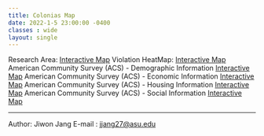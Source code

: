 ```yaml
---
title: Colonias Map
date: 2022-1-5 23:00:00 -0400
classes : wide
layout: single
---
```


Research Area: [Interactive Map](https://geoai-rl.github.io/ReproducePNAS.html)
Violation HeatMap: [Interactive Map](https://geoai-rl.github.io/ViolationHeatMap_PWS-colonias.html)
American Community Survey (ACS) - Demographic Information [Interactive Map]()
American Community Survey (ACS) - Economic Information [Interactive Map]()
American Community Survey (ACS) - Housing Information [Interactive Map]()
American Community Survey (ACS) - Social Information [Interactive Map]()

* * *
Author: Jiwon Jang
E-mail : jjang27@asu.edu

